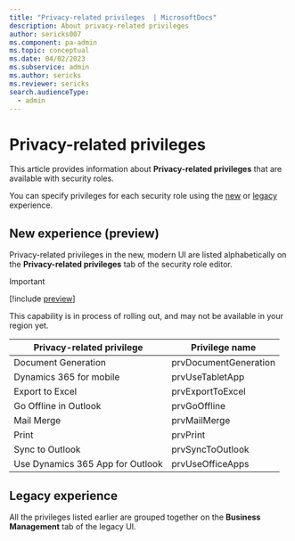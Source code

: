 ```yaml
---
title: "Privacy-related privileges  | MicrosoftDocs"
description: About privacy-related privileges
author: sericks007
ms.component: pa-admin
ms.topic: conceptual
ms.date: 04/02/2023
ms.subservice: admin
ms.author: sericks
ms.reviewer: sericks
search.audienceType: 
  - admin
---
```


# Privacy-related privileges

This article provides information about **Privacy-related privileges** that are available with security roles.

You can specify privileges for each security role using the [new](security-roles-privileges.md#define-the-privileges-and-properties-of-a-security-role) or [legacy](security-roles-privileges.md#security-roles-and-the-legacy-ui) experience.

## New experience (preview)

Privacy-related privileges in the new, modern UI are listed alphabetically on the **Privacy-related privileges** tab of the security role editor.

> [!Important]
> [!include [preview](../includes/cc-preview-features-definition.md)]
> 
> This capability is in process of rolling out, and may not be available in your region yet.

|Privacy-related privilege  | Privilege name | 
|---------------------------|-----------------|
|Document Generation	|prvDocumentGeneration	|
|Dynamics 365 for mobile	|prvUseTabletApp	|
|Export to Excel	|prvExportToExcel	|
|Go Offline in Outlook	|prvGoOffline	|
|Mail Merge	|prvMailMerge	|
|Print	|prvPrint	|
|Sync to Outlook	|prvSyncToOutlook	|
|Use Dynamics 365 App for Outlook	|prvUseOfficeApps	|
		
## Legacy experience
All the privileges listed earlier are grouped together on the **Business Management** tab of the legacy UI.

